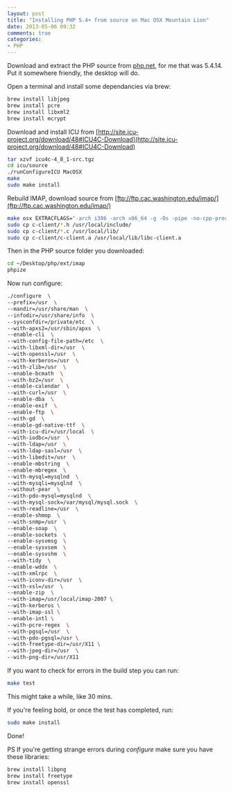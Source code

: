```yaml
---
layout: post
title: "Installing PHP 5.4+ from source on Mac OSX Mountain Lion"
date: 2013-05-06 09:32
comments: true
categories:
- PHP
---
```

Download and extract the PHP source from [php.net](http://php.net/downloads.php), for me that was  5.4.14. Put it somewhere friendly, the desktop will do.

Open a terminal and install some dependancies via brew:

```bash
brew install libjpeg
brew install pcre
brew install libxml2
brew install mcrypt
```

Download and install ICU from [http://site.icu-project.org/download/48#ICU4C-Download](http://site.icu-project.org/download/48#ICU4C-Download)

```bash
tar xzvf icu4c-4_8_1-src.tgz
cd icu/source
./runConfigureICU MacOSX
make
sudo make install
```

Rebuild IMAP, download source from [ftp://ftp.cac.washington.edu/imap/](ftp://ftp.cac.washington.edu/imap/)

```bash
make osx EXTRACFLAGS="-arch i386 -arch x86_64 -g -Os -pipe -no-cpp-precomp"
sudo cp c-client/*.h /usr/local/include/
sudo cp c-client/*.c /usr/local/lib/
sudo cp c-client/c-client.a /usr/local/lib/libc-client.a
```

Then in the PHP source folder you downloaded:

```bash
cd ~/Desktop/php/ext/imap
phpize
```

Now run configure:

```bash
./configure  \
--prefix=/usr  \
--mandir=/usr/share/man  \
--infodir=/usr/share/info  \
--sysconfdir=/private/etc  \
--with-apxs2=/usr/sbin/apxs  \
--enable-cli  \
--with-config-file-path=/etc  \
--with-libxml-dir=/usr  \
--with-openssl=/usr  \
--with-kerberos=/usr  \
--with-zlib=/usr  \
--enable-bcmath  \
--with-bz2=/usr  \
--enable-calendar  \
--with-curl=/usr  \
--enable-dba  \
--enable-exif  \
--enable-ftp  \
--with-gd  \
--enable-gd-native-ttf  \
--with-icu-dir=/usr/local  \
--with-iodbc=/usr  \
--with-ldap=/usr  \
--with-ldap-sasl=/usr  \
--with-libedit=/usr  \
--enable-mbstring  \
--enable-mbregex  \
--with-mysql=mysqlnd  \
--with-mysqli=mysqlnd  \
--without-pear  \
--with-pdo-mysql=mysqlnd  \
--with-mysql-sock=/var/mysql/mysql.sock  \
--with-readline=/usr  \
--enable-shmop  \
--with-snmp=/usr  \
--enable-soap  \
--enable-sockets  \
--enable-sysvmsg  \
--enable-sysvsem  \
--enable-sysvshm  \
--with-tidy  \
--enable-wddx  \
--with-xmlrpc  \
--with-iconv-dir=/usr  \
--with-xsl=/usr  \
--enable-zip  \
--with-imap=/usr/local/imap-2007 \
--with-kerberos \
--with-imap-ssl \
--enable-intl \
--with-pcre-regex  \
--with-pgsql=/usr  \
--with-pdo-pgsql=/usr \
--with-freetype-dir=/usr/X11 \
--with-jpeg-dir=/usr  \
--with-png-dir=/usr/X11
```

If you want to check for errors in the build step you can run:

```bash
make test
```

This might take a while, like 30 mins.

If you're feeling bold, or once the test has completed, run:

```bash
sudo make install
```

Done!

PS If you're getting strange errors during _configure_ make sure you have these libraries:

```bash
brew install libpng
brew install freetype
brew install openssl
```
